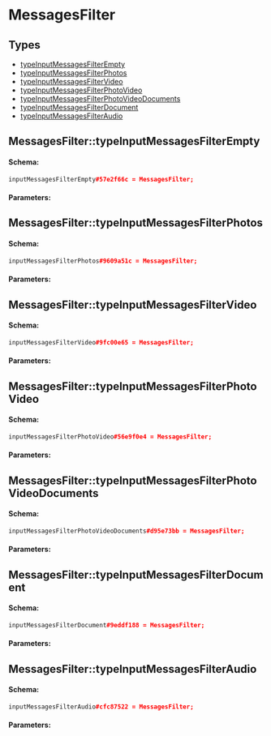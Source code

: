 # MessagesFilter

## Types

* [typeInputMessagesFilterEmpty](#messagesfiltertypeinputmessagesfilterempty)
* [typeInputMessagesFilterPhotos](#messagesfiltertypeinputmessagesfilterphotos)
* [typeInputMessagesFilterVideo](#messagesfiltertypeinputmessagesfiltervideo)
* [typeInputMessagesFilterPhotoVideo](#messagesfiltertypeinputmessagesfilterphotovideo)
* [typeInputMessagesFilterPhotoVideoDocuments](#messagesfiltertypeinputmessagesfilterphotovideodocuments)
* [typeInputMessagesFilterDocument](#messagesfiltertypeinputmessagesfilterdocument)
* [typeInputMessagesFilterAudio](#messagesfiltertypeinputmessagesfilteraudio)

## MessagesFilter::typeInputMessagesFilterEmpty

#### Schema:

```c++
inputMessagesFilterEmpty#57e2f66c = MessagesFilter;
```

#### Parameters:


## MessagesFilter::typeInputMessagesFilterPhotos

#### Schema:

```c++
inputMessagesFilterPhotos#9609a51c = MessagesFilter;
```

#### Parameters:


## MessagesFilter::typeInputMessagesFilterVideo

#### Schema:

```c++
inputMessagesFilterVideo#9fc00e65 = MessagesFilter;
```

#### Parameters:


## MessagesFilter::typeInputMessagesFilterPhotoVideo

#### Schema:

```c++
inputMessagesFilterPhotoVideo#56e9f0e4 = MessagesFilter;
```

#### Parameters:


## MessagesFilter::typeInputMessagesFilterPhotoVideoDocuments

#### Schema:

```c++
inputMessagesFilterPhotoVideoDocuments#d95e73bb = MessagesFilter;
```

#### Parameters:


## MessagesFilter::typeInputMessagesFilterDocument

#### Schema:

```c++
inputMessagesFilterDocument#9eddf188 = MessagesFilter;
```

#### Parameters:


## MessagesFilter::typeInputMessagesFilterAudio

#### Schema:

```c++
inputMessagesFilterAudio#cfc87522 = MessagesFilter;
```

#### Parameters:


